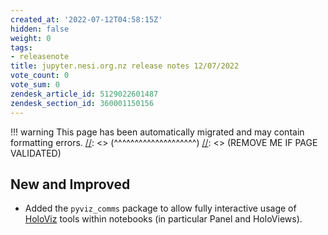 ```yaml
---
created_at: '2022-07-12T04:58:15Z'
hidden: false
weight: 0
tags:
- releasenote
title: jupyter.nesi.org.nz release notes 12/07/2022
vote_count: 0
vote_sum: 0
zendesk_article_id: 5129022601487
zendesk_section_id: 360001150156
---
```




[//]: <> (REMOVE ME IF PAGE VALIDATED)
[//]: <> (vvvvvvvvvvvvvvvvvvvv)
!!! warning
    This page has been automatically migrated and may contain formatting errors.
[//]: <> (^^^^^^^^^^^^^^^^^^^^)
[//]: <> (REMOVE ME IF PAGE VALIDATED)

## New and Improved

-   Added the `pyviz_comms` package to allow fully interactive usage of
    [HoloViz](https://holoviz.org/index.html) tools within notebooks (in
    particular Panel and HoloViews).

 